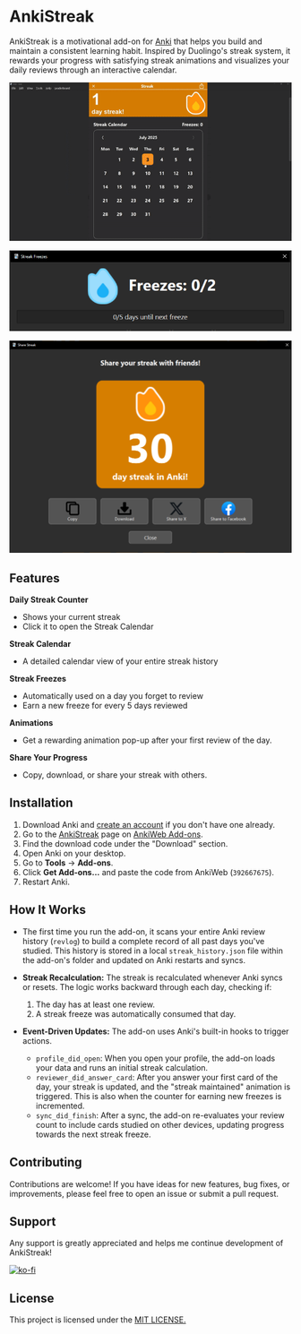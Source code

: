 # AnkiStreak 

AnkiStreak is a motivational add-on for [Anki](https://apps.ankiweb.net/) that helps you build and maintain a consistent learning habit. Inspired by Duolingo's streak system, it rewards your progress with satisfying streak animations and visualizes your daily reviews through an interactive calendar.

![AnkiStreak Screenshot](preview/StreakCalendarPreview.gif)

![AnkiStreak Screenshot](preview/StreakFreezePreview.png)

![AnkiStreak Screenshot](preview/StreakSharePreview.png)

## Features

**Daily Streak Counter** 
  - Shows your current streak
  - Click it to open the Streak Calendar
    

**Streak Calendar** 
  - A detailed calendar view of your entire streak history


**Streak Freezes** 
  - Automatically used on a day you forget to review
  -  Earn a new freeze for every 5 days reviewed


**Animations** 
  - Get a rewarding animation pop-up after your first review of the day.


**Share Your Progress** 
  - Copy, download, or share your streak with others.

## Installation

1. Download Anki and [create an account]((https://ankiweb.net/)) if you don't have one already.
2. Go to the [AnkiStreak](https://ankiweb.net/shared/info/392667675) page on [AnkiWeb Add-ons](https://ankiweb.net/shared/addons/).
3. Find the download code under the "Download" section.
4.  Open Anki on your desktop.
5.  Go to **Tools** -> **Add-ons**.
6.  Click **Get Add-ons...** and paste the code from AnkiWeb (`392667675`).
7.  Restart Anki.

## How It Works

*   The first time you run the add-on, it scans your entire Anki review history (`revlog`) to build a complete record of all past days you've studied. This history is stored in a local `streak_history.json` file within the add-on's folder and updated on Anki restarts and syncs.

*   **Streak Recalculation:**  The streak is recalculated whenever Anki syncs or resets. The logic works backward through each day, checking if:
    1.  The day has at least one review.
    2.  A streak freeze was automatically consumed that day.

*   **Event-Driven Updates:** The add-on uses Anki's built-in hooks to trigger actions.
    - `profile_did_open`: When you open your profile, the add-on loads your data and runs an initial streak calculation.
    - `reviewer_did_answer_card`: After you answer your first card of the day, your streak is updated, and the "streak maintained" animation is triggered. This is also when the counter for earning new freezes is incremented.
    - `sync_did_finish`: After a sync, the add-on re-evaluates your review count to include cards studied on other devices, updating progress towards the next streak freeze.

## Contributing

Contributions are welcome! If you have ideas for new features, bug fixes, or improvements, please feel free to open an issue or submit a pull request.

## Support

Any support is greatly appreciated and helps me continue development of AnkiStreak!

[![ko-fi](https://ko-fi.com/img/githubbutton_sm.svg)](https://ko-fi.com/fusionguardian)

## License

This project is licensed under the [MIT LICENSE.](LICENSE)
